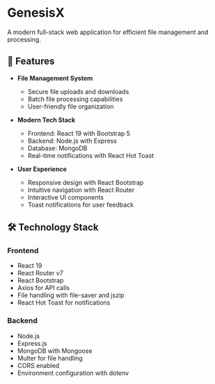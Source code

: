 # GenesisX

A modern full-stack web application for efficient file management and processing.

## 🚀 Features

- **File Management System**
  - Secure file uploads and downloads
  - Batch file processing capabilities
  - User-friendly file organization

- **Modern Tech Stack**
  - Frontend: React 19 with Bootstrap 5
  - Backend: Node.js with Express
  - Database: MongoDB
  - Real-time notifications with React Hot Toast

- **User Experience**
  - Responsive design with React Bootstrap
  - Intuitive navigation with React Router
  - Interactive UI components
  - Toast notifications for user feedback

## 🛠️ Technology Stack

### Frontend
- React 19
- React Router v7
- React Bootstrap
- Axios for API calls
- File handling with file-saver and jszip
- React Hot Toast for notifications

### Backend
- Node.js
- Express.js
- MongoDB with Mongoose
- Multer for file handling
- CORS enabled
- Environment configuration with dotenv
